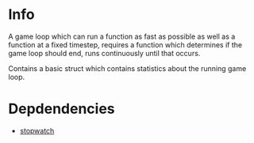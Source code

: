 # Info

A game loop which can run a function as fast as possible as well as a function at a fixed timestep, requires a function which determines if the game loop should end, runs continuously until that occurs.

Contains a basic struct which contains statistics about the running game loop.

# Depdendencies

* [stopwatch](https://github.com/opengl-toolbox/stopwatch)
